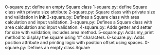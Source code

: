 0-square.py: define an empty Square class
1-square.py: define Square class with private size attribute
2-square.py: Square class with private size and validation in __init__
3-square.py: Defines a Square class with area calculation and input validation.
3-square.py: Defines a Square class with area calculation and input validation.
4-square.py: Adds getter and setter for size with validation; includes area method.
5-square.py: Adds my_print method to display the square using '#' characters.
6-square.py: Adds position attribute and printing logic with position offset using spaces.
0-square.py: Defines an empty class Square
